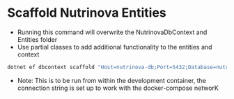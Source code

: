 # Scaffold Nutrinova Entities

- Running this command will overwrite the NutrinovaDbContext and Entities folder
- Use partial classes to add additional functionality to the entities and context


```bash
dotnet ef dbcontext scaffold "Host=nutrinova-db;Port=5432;Database=nutrinovadb;Username=admin;Password=Pleasegivemecoke!" Npgsql.EntityFrameworkCore.PostgreSQL --project ./NutrinovaData/ -c NutrinovaDbContext --context-dir ./ -o Entities -f
```

- Note: This is to be run from within the development container, the connection string is set up to work with the docker-compose networK